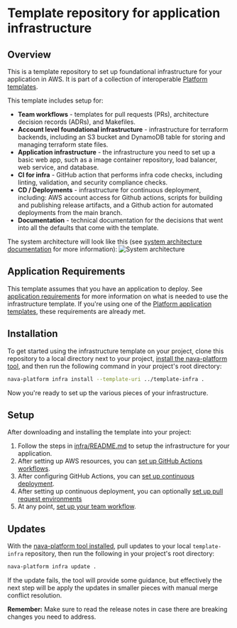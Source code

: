 # Template repository for application infrastructure

## Overview

This is a template repository to set up foundational infrastructure for your application in AWS. It is part of a collection of interoperable [Platform templates](https://github.com/navapbc/platform).

This template includes setup for:

- **Team workflows** - templates for pull requests (PRs), architecture decision records (ADRs), and Makefiles.
- **Account level foundational infrastructure** - infrastructure for terraform backends, including an S3 bucket and DynamoDB table for storing and managing terraform state files.
- **Application infrastructure** - the infrastructure you need to set up a basic web app, such as a image container repository, load balancer, web service, and database.
- **CI for infra** - GitHub action that performs infra code checks, including linting, validation, and security compliance checks.
- **CD / Deployments** - infrastructure for continuous deployment, including: AWS account access for Github actions, scripts for building and publishing release artifacts, and a Github action for automated deployments from the main branch.
- **Documentation** - technical documentation for the decisions that went into all the defaults that come with the template.

The system architecture will look like this (see [system architecture documentation](/docs/system-architecture.md) for more information):
![System architecture](https://lucid.app/publicSegments/view/e5a36152-200d-4d95-888e-4cdbdab80d1b/image.png)

## Application Requirements

This template assumes that you have an application to deploy. See [application requirements](./template-only-docs/application-requirements.md) for more information on what is needed to use the infrastructure template. If you're using one of the [Platform application templates](https://github.com/navapbc/platform?tab=readme-ov-file#platform-templates), these requirements are already met.

## Installation

To get started using the infrastructure template on your project, clone this
repository to a local directory next to your project, [install the nava-platform
tool](https://github.com/navapbc/platform-cli), and then run the following
command in your project's root directory:

```sh
nava-platform infra install --template-uri ../template-infra .
```

Now you're ready to set up the various pieces of your infrastructure.

## Setup

After downloading and installing the template into your project:

1. Follow the steps in [infra/README.md](/infra/README.md) to setup the infrastructure for your application.
2. After setting up AWS resources, you can [set up GitHub Actions workflows](./template-only-docs/set-up-ci.md).
3. After configuring GitHub Actions, you can [set up continuous deployment](./template-only-docs/set-up-cd.md).
4. After setting up continuous deployment, you can optionally [set up pull request environments](./template-only-docs/set-up-pr-environments.md)
5. At any point, [set up your team workflow](./template-only-docs/set-up-team-workflow.md).

## Updates

With the [nava-platform tool
installed](https://github.com/navapbc/platform-cli), pull updates to your local
`template-infra` repository, then run the following in your project's root
directory:

```sh
nava-platform infra update .
```

If the update fails, the tool will provide some guidance, but effectively the
next step will be apply the updates in smaller pieces with manual merge conflict
resolution.

**Remember:** Make sure to read the release notes in case there are breaking changes you need to address.
